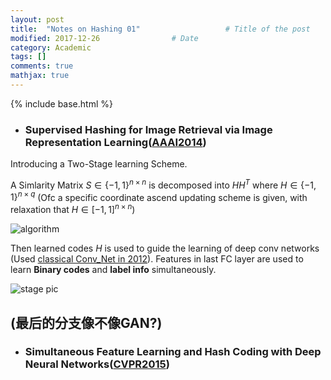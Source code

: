 ```yaml
---
layout: post
title:  "Notes on Hashing 01"					# Title of the post
modified: 2017-12-26				# Date
category: Academic
tags: []
comments: true
mathjax: true
---
```

{% include base.html %}
* ### Supervised Hashing for Image Retrieval via Image Representation Learning([AAAI2014](http://www.iis.sinica.edu.tw/~kevinlin311.tw/cvprw15.pdf "AAAI2017"))
Introducing a Two-Stage learning Scheme.

A Simlarity Matrix $S \in \{-1,1\}^{n\times n}$ is decomposed into $HH^T$ where $H \in \{-1,1\}^{n\times q}$ (Ofc a specific coordinate ascend updating scheme is given, with relaxation that $H \in [-1,1]^{n\times n}$)

![algorithm]({{base}}/assets/2017-12-26_AAAI_1.png)

Then learned codes $H$ is used to guide the learning of deep conv networks (Used [classical Conv_Net in 2012](https://papers.nips.cc/paper/4824-imagenet-classification-with-deep-convolutional-neural-networks.pdf)). Features in last FC layer are used to learn **Binary codes** and **label info** simultaneously.

![stage pic]({{base}}/assets/2017-12-26_AAAI_2.png)

## (最后的分支像不像GAN?)

* ### Simultaneous Feature Learning and Hash Coding with Deep Neural Networks([CVPR2015](http://arxiv.org/pdf/1504.03410v1.pdf "CVPR2015"))


